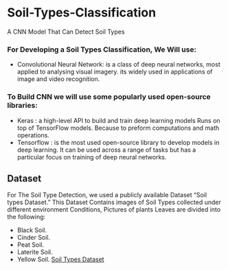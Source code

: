 # Soil-Types-Classification
A CNN Model That Can Detect Soil Types 
### For Developing a Soil Types Classification, We Will use:
* Convolutional Neural Network: is a class of deep neural networks, most applied to analysing visual imagery. its widely used in applications of image and video recognition.
### To Build CNN we will use some popularly used open-source libraries:
* Keras : a high-level API to build and train deep learning models Runs on top of TensorFlow models. Because to preform computations and math operations.
* Tensorflow : is the most used open-source library to develop models in deep learning. It can be used across a range of tasks but has a particular focus on training of deep neural networks.
## Dataset 
For The Soil Type Detection, we used a publicly available Dataset “Soil types Dataset.”
This Dataset Contains images of Soil Types collected under different environment Conditions, Pictures of plants Leaves are divided into the following:
* Black Soil. 
* Cinder Soil. 
* Peat Soil. 
* Laterite Soil. 
* Yellow Soil.
[Soil Types Dataset](https://www.kaggle.com/prasanshasatpathy/soil-types)
